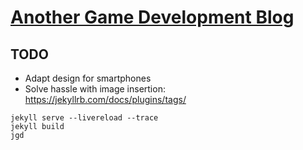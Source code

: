 # [Another Game Development Blog](https://edoelas.github.io/agdb/)

## TODO

- Adapt design for smartphones
- Solve hassle with image insertion: https://jekyllrb.com/docs/plugins/tags/

```
jekyll serve --livereload --trace
jekyll build
jgd

```
